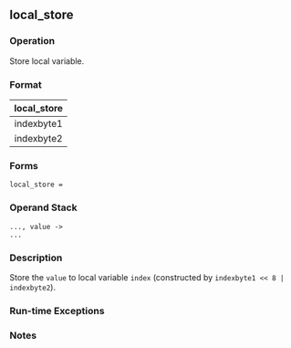 ## local_store

### Operation
Store local variable.

### Format
| local_store |
| :----: |
| indexbyte1 |
| indexbyte2 |

### Forms
```
local_store =
```

### Operand Stack
```
..., value ->
...
```

### Description
Store the `value` to local variable `index` (constructed by `indexbyte1 << 8 | indexbyte2`).

### Run-time Exceptions

### Notes

